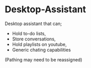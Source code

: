 # Desktop-Assistant
Desktop assistant that can;
- Hold to-do lists,
- Store conversations,
- Hold playlists on youtube,
- Generic chating capabilities

(Pathing may need to be reassigned)

